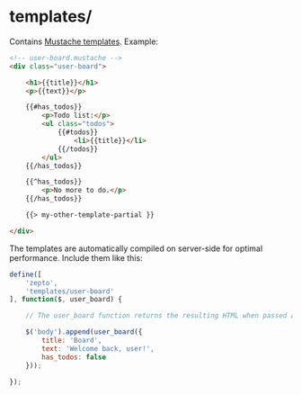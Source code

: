 templates/
==========

Contains [Mustache templates]. Example:

```html
<!-- user-board.mustache -->
<div class="user-board">

	<h1>{{title}}</h1>
	<p>{{text}}</p>

	{{#has_todos}}
		<p>Todo list:</p>
		<ul class="todos">
			{{#todos}}
				<li>{{title}}</li>
			{{/todos}}
		</ul>
	{{/has_todos}}

	{{^has_todos}}
		<p>No more to do.</p>
	{{/has_todos}}

	{{> my-other-template-partial }}

</div>
```

The templates are automatically compiled on server-side for optimal performance. Include them like this:

```javascript
define([
	'zepto',
	'templates/user-board'
], function($, user_board) {

	// The user_board function returns the resulting HTML when passed a view object.

	$('body').append(user_board({
		title: 'Board',
		text: 'Welcome back, user!',
		has_todos: false
	}));

});
```

[Mustache templates]: http://mustache.github.com/mustache.5.html
